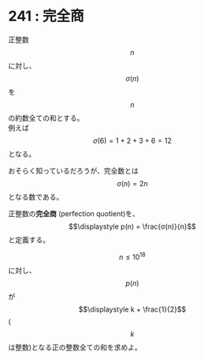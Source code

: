 # 241 : 完全商

正整数$$n$$に対し、$$\sigma(n)$$を$$n$$の約数全ての和とする。  
例えば$$\sigma(6) = 1 + 2 + 3 + 6 = 12$$となる。

おそらく知っているだろうが、完全数とは$$\sigma(n) = 2n$$となる数である。

正整数の**完全商** \(perfection quotient\)を、$$\displaystyle p(n) = \frac{σ(n)}{n}$$と定義する。

$$n ≤ 10^{18}$$に対し、$$p(n)$$が$$\displaystyle k + \frac{1}{2}$$\($$k$$は整数\)となる正の整数全ての和を求めよ。

